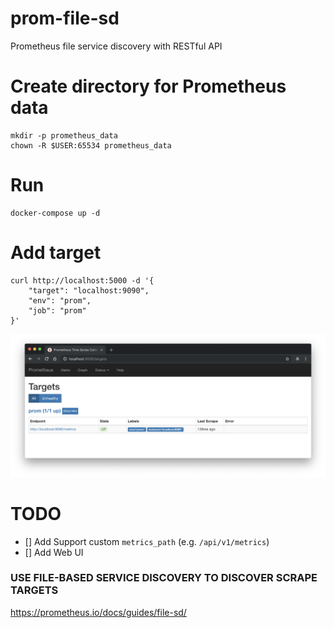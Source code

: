 # prom-file-sd
Prometheus file service discovery with RESTful API

# Create directory for Prometheus data

```
mkdir -p prometheus_data
chown -R $USER:65534 prometheus_data
```

# Run

```
docker-compose up -d
```

# Add target

```
curl http://localhost:5000 -d '{
    "target": "localhost:9090",
	"env": "prom",
	"job": "prom"
}'
```

![Prometheus Targets](images/prom-targets.png)

# TODO
- [] Add Support custom `metrics_path`  (e.g. `/api/v1/metrics`)
- [] Add Web UI


### USE FILE-BASED SERVICE DISCOVERY TO DISCOVER SCRAPE TARGETS
https://prometheus.io/docs/guides/file-sd/